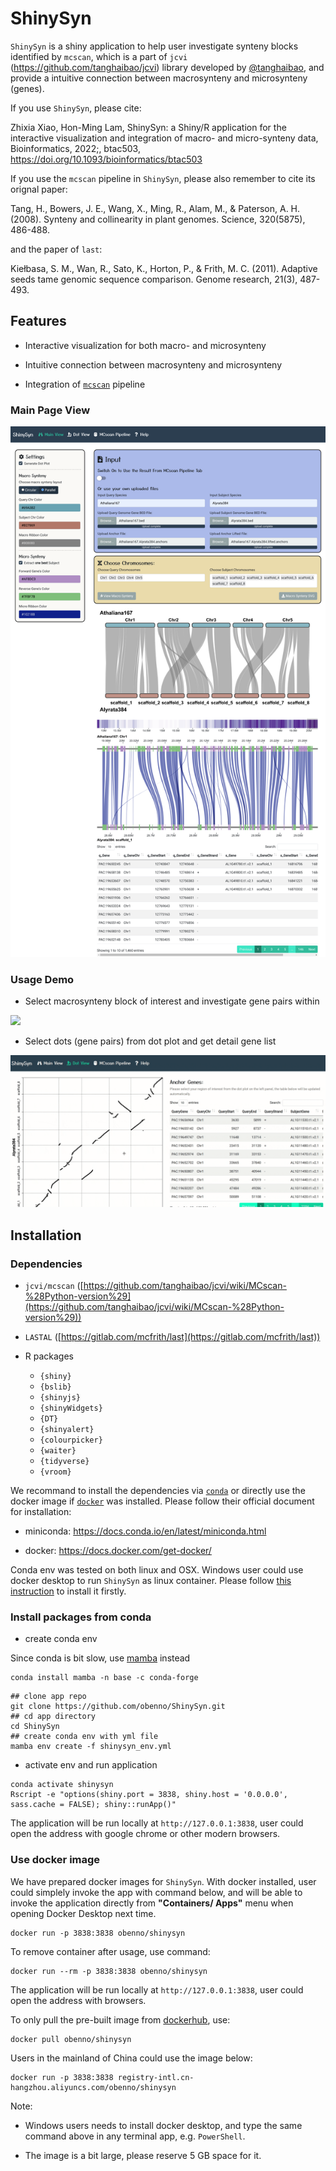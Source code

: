 # ShinySyn

`ShinySyn` is a shiny application to help user investigate synteny blocks identified by `mcscan`,
which is a part of `jcvi` (https://github.com/tanghaibao/jcvi) library 
developed by [@tanghaibao](https://github.com/tanghaibao),
and provide a intuitive connection between macrosynteny and microsynteny (genes).

If you use `ShinySyn`, please cite:

Zhixia Xiao, Hon-Ming Lam, ShinySyn: a Shiny/R application for the interactive visualization and integration of macro- and micro-synteny data, Bioinformatics, 2022;, btac503, https://doi.org/10.1093/bioinformatics/btac503

If you use the `mcscan` pipeline in `ShinySyn`, please also remember to cite its orignal paper:

Tang, H., Bowers, J. E., Wang, X., Ming, R., Alam, M., & Paterson, A. H. (2008). Synteny and collinearity in plant genomes. Science, 320(5875), 486-488.

and the paper of `last`:

Kiełbasa, S. M., Wan, R., Sato, K., Horton, P., & Frith, M. C. (2011). Adaptive seeds tame genomic sequence comparison. Genome research, 21(3), 487-493.


## Features

- Interactive visualization for both macro- and microsynteny

- Intuitive connection between macrosynteny and microsynteny

- Integration of [`mcscan`](https://github.com/tanghaibao/jcvi/wiki/MCscan-%28Python-version%29) pipeline

### Main Page View

![](/www/images/ShinySyn_main_view.png)

### Usage Demo

- Select macrosynteny block of interest and investigate gene pairs within

![](/www/images/main_view.gif)

- Select dots (gene pairs) from dot plot and get detail gene list

![](/www/images/dot_plot.gif)

## Installation

### Dependencies

- `jcvi/mcscan` ([https://github.com/tanghaibao/jcvi/wiki/MCscan-%28Python-version%29](https://github.com/tanghaibao/jcvi/wiki/MCscan-%28Python-version%29))

- `LASTAL` ([https://gitlab.com/mcfrith/last](https://gitlab.com/mcfrith/last))

- R packages
  - `{shiny}`
  - `{bslib}`
  - `{shinyjs}`
  - `{shinyWidgets}`
  - `{DT}`
  - `{shinyalert}`
  - `{colourpicker}`
  - `{waiter}`
  - `{tidyverse}`
  - `{vroom}`

We recommand to install the dependencies via [`conda`](https://docs.conda.io/en/latest/) 
or directly use the docker image if [`docker`](https://docs.docker.com/) was installed. 
Please follow their official document for installation:

- miniconda: https://docs.conda.io/en/latest/miniconda.html

- docker: https://docs.docker.com/get-docker/

Conda env was tested on both linux and OSX. Windows user could use docker desktop to 
run `ShinySyn` as linux container. Please follow [this instruction](https://hub.docker.com/editions/community/docker-ce-desktop-windows) to
install it firstly.

### Install packages from conda

- create conda env

Since conda is bit slow, use [mamba](https://mamba.readthedocs.io/en/latest/index.html) instead

```
conda install mamba -n base -c conda-forge
```

```
## clone app repo
git clone https://github.com/obenno/ShinySyn.git
## cd app directory
cd ShinySyn
## create conda env with yml file
mamba env create -f shinysyn_env.yml
```

- activate env and run application

```
conda activate shinysyn
Rscript -e "options(shiny.port = 3838, shiny.host = '0.0.0.0', sass.cache = FALSE); shiny::runApp()"
```

The application will be run locally at `http://127.0.0.1:3838`,
user could open the address with google chrome or other modern browsers.

### Use docker image

We have prepared docker images for `ShinySyn`. With docker installed, user could simplely invoke
the app with command below, and will be able to invoke the application directly from 
**"Containers/ Apps"** menu when opening Docker Desktop next time.

```
docker run -p 3838:3838 obenno/shinysyn
```

To remove container after usage, use command:

```
docker run --rm -p 3838:3838 obenno/shinysyn
```

The application will be run locally at `http://127.0.0.1:3838`, user could open
the address with browsers.

To only pull the pre-built image from [dockerhub](https://hub.docker.com/), use:

```
docker pull obenno/shinysyn
```

Users in the mainland of China could use the image below:

```
docker run -p 3838:3838 registry-intl.cn-hangzhou.aliyuncs.com/obenno/shinysyn
```

Note: 

- Windows users needs to install docker desktop, and type the same command
above in any terminal app, e.g. `PowerShell`.

- The image is a bit large, please reserve 5 GB space for it.
